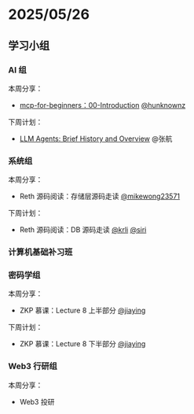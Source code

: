 # 2025/05/26

## 学习小组

### AI 组

本周分享：

- [mcp-for-beginners：00-Introduction](https://github.com/microsoft/mcp-for-beginners/blob/main/00-Introduction/README.md) [@hunknownz](https://github.com/hunknownz)

下周计划：

- [LLM Agents: Brief History and Overview](https://www.youtube.com/watch?v=RM6ZArd2nVc&list=PLS01nW3RtgopsNLeM936V4TNSsvvVglLc&index=11) @张航

### 系统组

本周分享：

- Reth 源码阅读：存储层源码走读 [@mikewong23571](https://github.com/mikewong23571)

下周计划：

- Reth 源码阅读：DB 源码走读 [@krli](https://github.com/hawkli-1994) [@siri](https://github.com/DylanGuo916)

### 计算机基础补习班

### 密码学组

本周分享：

- ZKP 慕课：Lecture 8 上半部分 [@jiaying](https://github.com/fengjy73)

下周计划：

- ZKP 慕课：Lecture 8 下半部分 [@jiaying](https://github.com/fengjy73)

### Web3 行研组

本周分享：

- Web3 投研
